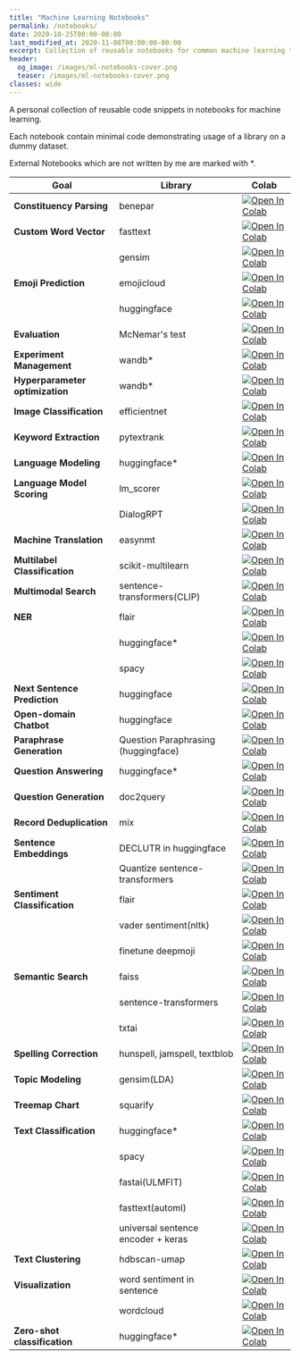 ```yaml
---
title: "Machine Learning Notebooks"
permalink: /notebooks/
date: 2020-10-25T00:00-00:00
last_modified_at: 2020-11-08T00:00:00-00:00
excerpt: Collection of reusable notebooks for common machine learning tasks   
header:
  og_image: /images/ml-notebooks-cover.png
  teaser: /images/ml-notebooks-cover.png
classes: wide
---
```


A personal collection of reusable code snippets in notebooks for machine learning. 

Each notebook contain minimal code demonstrating usage of a library on a dummy dataset. 

External Notebooks which are not written by me are marked with *.

|Goal|Library|Colab|
|---|---|---|
|**Constituency Parsing**|benepar|[![Open In Colab](https://colab.research.google.com/assets/colab-badge.svg)](https://colab.research.google.com/drive/1Fxqq9OmIgPVT4xQJBT6E1siQtpvc_MV8?usp=sharing)|
|**Custom Word Vector**|fasttext|[![Open In Colab](https://colab.research.google.com/assets/colab-badge.svg)](https://colab.research.google.com/drive/12fhA0DCHhmYBOeFRvA15bNZKwTkIBvkH?usp=sharing)|
||gensim|[![Open In Colab](https://colab.research.google.com/assets/colab-badge.svg)](https://colab.research.google.com/drive/1CEZOlhhDsKOvOrJaVHknzNOoWlAii7ug?usp=sharing)|
|**Emoji Prediction**|emojicloud|[![Open In Colab](https://colab.research.google.com/assets/colab-badge.svg)](https://colab.research.google.com/drive/1uNQY_ewQT1D-iP0ZOLaD9H0bFXGNMzhb?authuser=3#scrollTo=UJWyzxZD0J9b)|
||huggingface|[![Open In Colab](https://colab.research.google.com/assets/colab-badge.svg)](https://colab.research.google.com/drive/1pjgechD9jtVJLAG7W6PmgiAYrs2uFSLJ?usp=sharing)|
|**Evaluation**|McNemar's test|[![Open In Colab](https://colab.research.google.com/assets/colab-badge.svg)](https://colab.research.google.com/drive/1sxIidvIKHs8EFMQ1D7IAwFNkS-IezUbq?usp=sharing)|
|**Experiment Management**|wandb*|[![Open In Colab](https://colab.research.google.com/assets/colab-badge.svg)](https://colab.research.google.com/github/wandb/examples/blob/master/colabs/wandb-log/Log_(Almost)_Anything_with_W%26B_Media.ipynb)|
|**Hyperparameter optimization**|wandb*|[![Open In Colab](https://colab.research.google.com/assets/colab-badge.svg)](https://colab.research.google.com/drive/16d1uctGaw2y9KhGBlINNTsWpmlXdJwRW?usp=sharing)|
|**Image Classification**|efficientnet|[![Open In Colab](https://colab.research.google.com/assets/colab-badge.svg)](https://colab.research.google.com/drive/1KTqKZnoJV5TESmEJhKDPD9Wz9dJmJurk?usp=sharing)|
|**Keyword Extraction**|pytextrank|[![Open In Colab](https://colab.research.google.com/assets/colab-badge.svg)](https://colab.research.google.com/drive/1-mbQ75Zgu0Qt8MI_NOI9vLyXZsw4hiF9?usp=sharing)|
|**Language Modeling**|huggingface*|[![Open In Colab](https://colab.research.google.com/assets/colab-badge.svg)](https://colab.research.google.com/github/huggingface/notebooks/blob/master/examples/language_modeling.ipynb)|
|**Language Model Scoring**|lm_scorer|[![Open In Colab](https://colab.research.google.com/assets/colab-badge.svg)](https://colab.research.google.com/drive/16c6aYy6qHQ43aKN4V1vee3WNq_tjMgkp?usp=sharing)|
||DialogRPT|[![Open In Colab](https://colab.research.google.com/assets/colab-badge.svg)](https://colab.research.google.com/drive/1syAJZIj6sp97zTRoAvDf3Lp64y907xvy?usp=sharing)|
|**Machine Translation**|easynmt|[![Open In Colab](https://colab.research.google.com/assets/colab-badge.svg)](https://colab.research.google.com/drive/1X47vgSiOphpxS5w_LPtjQgJmiSTNfRNC?usp=sharing)|
|**Multilabel Classification**|scikit-multilearn|[![Open In Colab](https://colab.research.google.com/assets/colab-badge.svg)](https://colab.research.google.com/drive/1lJiPPqL-X8-I_AAz1jyDkQP1m8TfE7nI?usp=sharing)|
|**Multimodal Search**|sentence-transformers(CLIP)|[![Open In Colab](https://colab.research.google.com/assets/colab-badge.svg)](https://colab.research.google.com/drive/16OdADinjAg3w3ceZy3-cOR9A-5ZW9BYr)|
|**NER**|flair|[![Open In Colab](https://colab.research.google.com/assets/colab-badge.svg)](https://colab.research.google.com/drive/1arZ-VEraMNo3b8Rks266coyP5O58vVvn?usp=sharing)|
||huggingface*|[![Open In Colab](https://colab.research.google.com/assets/colab-badge.svg)](https://colab.research.google.com/github/huggingface/notebooks/blob/master/examples/token_classification.ipynb)|
||spacy|[![Open In Colab](https://colab.research.google.com/assets/colab-badge.svg)](https://colab.research.google.com/drive/19uSXOPY9b5XVaj63I5Bzx64Da1iwnakO?usp=sharing)|
|**Next Sentence Prediction**|huggingface|[![Open In Colab](https://colab.research.google.com/assets/colab-badge.svg)](https://colab.research.google.com/drive/1wYE1-jNZu3qZREE4TUNZ1TsAq1-KrVIh?usp=sharing)|
|**Open-domain Chatbot**|huggingface|[![Open In Colab](https://colab.research.google.com/assets/colab-badge.svg)](https://colab.research.google.com/drive/1-boriQIAJT-VokCywnVMtq8lZU1ElyqV?usp=sharing)|
|**Paraphrase Generation**|Question Paraphrasing (huggingface)|[![Open In Colab](https://colab.research.google.com/assets/colab-badge.svg)](https://colab.research.google.com/drive/1Bx94EOIK4HlAfti0L-isj98Spb9sgrXk?usp=sharing)|
|**Question Answering**|huggingface*|[![Open In Colab](https://colab.research.google.com/assets/colab-badge.svg)](https://colab.research.google.com/github/huggingface/notebooks/blob/master/examples/question_answering.ipynb)|
|**Question Generation**|doc2query|[![Open In Colab](https://colab.research.google.com/assets/colab-badge.svg)](https://colab.research.google.com/drive/1_-xghReObUfx1Xr8QG0-LKTYdrWlO87P?usp=sharing)|
|**Record Deduplication**|mix|[![Open In Colab](https://colab.research.google.com/assets/colab-badge.svg)](https://colab.research.google.com/github/vintasoftware/deduplication-slides/blob/master/slides.ipynb)|
|**Sentence Embeddings**|DECLUTR in huggingface|[![Open In Colab](https://colab.research.google.com/assets/colab-badge.svg)](https://colab.research.google.com/drive/10ZPnVQ61F5JlK3s64NIa2XkiGh70QZFU?usp=sharing)|
||Quantize sentence-transformers|[![Open In Colab](https://colab.research.google.com/assets/colab-badge.svg)](https://colab.research.google.com/drive/1yKGNqiANjsyxkoADc9TqL3oCCAuXy0f2?usp=sharing)|
|**Sentiment Classification**|flair|[![Open In Colab](https://colab.research.google.com/assets/colab-badge.svg)](https://colab.research.google.com/drive/1NqZKxpFWM3XF_mi0twJHHW5dDHBzeIzh?usp=sharing)|
||vader sentiment(nltk)|[![Open In Colab](https://colab.research.google.com/assets/colab-badge.svg)](https://colab.research.google.com/drive/1WFo627ZtU8GZTRcelvLsTAVRWdizxZ9h?usp=sharing)|
||finetune deepmoji|[![Open In Colab](https://colab.research.google.com/assets/colab-badge.svg)](https://colab.research.google.com/drive/1-Ua8QzMXt1v5UwAB3a9SBdk_lNLAfpMS?usp=sharing)|
|**Semantic Search**|faiss|[![Open In Colab](https://colab.research.google.com/assets/colab-badge.svg)](https://colab.research.google.com/drive/1MSrwFndb62j87-00Rk4s9TQEXjgAWHLw?usp=sharing)|
||sentence-transformers|[![Open In Colab](https://colab.research.google.com/assets/colab-badge.svg)](https://colab.research.google.com/drive/12hfBveGHRsxhPIUMmJYrll2lFU4fOX06)|
||txtai|[![Open In Colab](https://colab.research.google.com/assets/colab-badge.svg)](https://colab.research.google.com/drive/1MiqtMLo2T86QFo1UN9EXF_C-nPDrECfG?usp=sharing)|
|**Spelling Correction**|hunspell, jamspell, textblob|[![Open In Colab](https://colab.research.google.com/assets/colab-badge.svg)](https://colab.research.google.com/drive/1H2dFeW6oDBfNXPPzE06UgfCk0YOacPw1?usp=sharing)|
|**Topic Modeling**|gensim(LDA)|[![Open In Colab](https://colab.research.google.com/assets/colab-badge.svg)](https://colab.research.google.com/drive/1JZlsdCKfDZYlPav8eVNZ7m8TFlPuAxKH?usp=sharing)|
|**Treemap Chart**|squarify|[![Open In Colab](https://colab.research.google.com/assets/colab-badge.svg)](https://colab.research.google.com/drive/1PX2aaQjjJ6-CBPz-QYL8DipyoI6POu9U?usp=sharing)|
|**Text Classification**|huggingface*|[![Open In Colab](https://colab.research.google.com/assets/colab-badge.svg)](https://colab.research.google.com/github/huggingface/notebooks/blob/master/examples/text_classification.ipynb#scrollTo=uNx5pyRlIrJh)|
||spacy|[![Open In Colab](https://colab.research.google.com/assets/colab-badge.svg)](https://colab.research.google.com/drive/1HiAvOOTjOHWD7tI2-Fu2RoizAdWiEvF0?usp=sharing)|
||fastai(ULMFIT)|[![Open In Colab](https://colab.research.google.com/assets/colab-badge.svg)](https://colab.research.google.com/drive/19M536O5kCxYGte22z-TbuZ6UWjBbtoAT?usp=sharing)|
||fasttext(automl)|[![Open In Colab](https://colab.research.google.com/assets/colab-badge.svg)](https://colab.research.google.com/drive/1IcOdehbHLL3IzXunNAGQCwa-yR1zxmXG?usp=sharing)|
||universal sentence encoder + keras|[![Open In Colab](https://colab.research.google.com/assets/colab-badge.svg)](https://colab.research.google.com/drive/1g9B1QNSXp1Pfcl4xx8RuMmDw1bQfhZSD?usp=sharing)|
|**Text Clustering**|hdbscan-umap|[![Open In Colab](https://colab.research.google.com/assets/colab-badge.svg)](https://colab.research.google.com/drive/12qVLRqhZmUAVuEguy_Tq-6MmziwizlLz#scrollTo=m-ufOolpvuEw)|
|**Visualization**|word sentiment in sentence|[![Open In Colab](https://colab.research.google.com/assets/colab-badge.svg)](https://colab.research.google.com/drive/18raSBQHKKczIOznC77RwkE37wb5dIXpA?usp=sharing)|
||wordcloud|[![Open In Colab](https://colab.research.google.com/assets/colab-badge.svg)](https://colab.research.google.com/drive/15N5jTakPvI_VhQbcrB_FJWil0GMyyFSQ?usp=sharing)|
|**Zero-shot classification**|huggingface*|[![Open In Colab](https://colab.research.google.com/assets/colab-badge.svg)](https://colab.research.google.com/drive/1mjBjd0cR8G57ZpsnFCS3ngGyo5nCa9ya?usp=sharing)|
